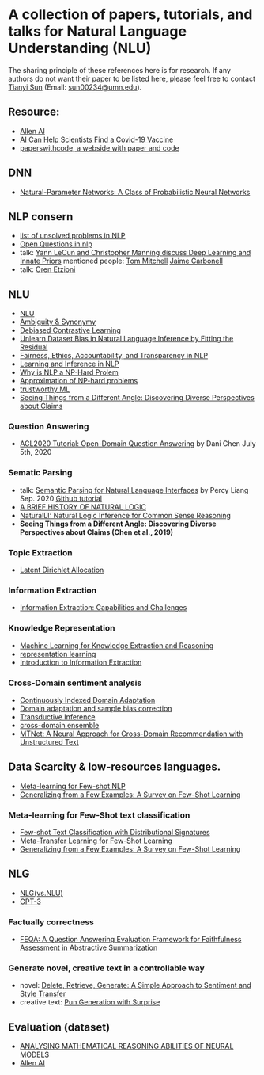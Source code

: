 # A collection of papers, tutorials, and talks for Natural Language Understanding (NLU) 

The sharing principle of these references here is for research. If any authors do not want their paper to be listed here, please feel free to contact [Tianyi Sun](https://tianyisun00234.github.io/) (Email: sun00234@umn.edu).



## Resource:
* [Allen AI](https://guide.allennlp.org/)
* [AI Can Help Scientists Find a Covid-19 Vaccine](https://www.wired.com/story/opinion-ai-can-help-find-scientists-find-a-covid-19-vaccine/)
* [paperswithcode, a webside with paper and code](https://paperswithcode.com/task/commonsense-rl)

## DNN
* [Natural-Parameter Networks: A Class of Probabilistic Neural Networks](http://wanghao.in/paper/NIPS16_NPN.pdf)

## NLP consern 
* [list of unsolved problems in NLP](https://en.wikipedia.org/wiki/List_of_unsolved_problems_in_computer_science#Natural_language_processing_algorithms)
* [Open Questions in nlp](https://ruder.io/4-biggest-open-problems-in-nlp/)
* talk: [Yann LeCun and Christopher Manning discuss Deep Learning and Innate Priors](https://www.youtube.com/watch?v=fKk9KhGRBdI&feature=emb_logo) mentioned people: [Tom Mitchell](http://www.cs.cmu.edu/~tom/) [Jaime Carbonell](https://www.cs.cmu.edu/~jgc/)
* talk: [Oren Etzioni](https://allenai.org/team/orene)

## NLU
* [NLU](https://en.wikipedia.org/wiki/Natural-language_understanding)
* [Ambiguity & Synonymy](https://medium.com/sciforce/biggest-open-problems-in-natural-language-processing-7eb101ccfc9)
* [Debiased Contrastive Learning](https://arxiv.org/pdf/2007.00224.pdf)
* [Unlearn Dataset Bias in Natural Language Inference by Fitting the Residual](https://arxiv.org/abs/1908.10763)
* [Fairness, Ethics, Accountability, and Transparency in NLP](http://web.cs.ucla.edu/~kwchang/publications_area/#FEAT)
* [Learning and Inference in NLP](http://web.cs.ucla.edu/~kwchang/publications_area/#ml4nlp)
* [Why is NLP a NP-Hard Prolem](https://www.ijrter.com/papers/volume-4/issue-2/why-is-nlp-an-np-hard-problem-a-short-explanation.pdf)
* [Approximation of NP-hard problems](https://www.cs.princeton.edu/~arora/publist.html#Course%20Notes%20etc.)
* [trustworthy ML](http://cseweb.ucsd.edu/~kamalika/#papers)
* [Seeing Things from a Different Angle: Discovering Diverse Perspectives about Claims](https://www.cis.upenn.edu/~ccb/publications/discovering-diverse-perspectives.pdf)

### Question Answering  
* [ACL2020 Tutorial: Open-Domain Question Answering](https://github.com/danqi/acl2020-openqa-tutorial) by Dani Chen July 5th, 2020

### Sematic Parsing 
* talk: [Semantic Parsing for Natural Language Interfaces](https://hai.stanford.edu/events/hai-weekly-seminar-percy-liang) by Percy Liang Sep. 2020 [Github tutorial](https://github.com/percyliang/sempre) 
* [A BRIEF HISTORY OF NATURAL LOGIC](https://projects.illc.uva.nl/lgc/translation/papers/Kolkata.pdf)
* [NaturalLI: Natural Logic Inference for Common Sense Reasoning](https://www.cs.utah.edu/nlp/slides/Mattia-NLogic-slides2019.pdf)
* **Seeing Things from a Different Angle: Discovering Diverse Perspectives about Claims (Chen et al., 2019)**

### Topic Extraction
* [Latent Dirichlet Allocation](https://www.jmlr.org/papers/volume3/blei03a/blei03a.pdf)

### Information Extraction 
* [Information Extraction: Capabilities and Challenges](https://cs.nyu.edu/grishman/tarragona.pdf)

### Knowledge Representation 
* [Machine Learning for Knowledge Extraction and Reasoning](http://ink-ron.usc.edu/xiangren/ml4know19spring/) 
* [representation learning](https://shanzhenren.github.io/csci-699-replnlp-2019fall/index.html)
* [Introduction to Information Extraction](http://ink-ron.usc.edu/xiangren/ie18fall/)
 
### Cross-Domain sentiment analysis 
* [Continuously Indexed Domain Adaptation](https://github.com/hehaodele/CIDA#continuously-indexed-domain-adaptation-cida)
* [Domain adaptation and sample bias correction](https://cs.nyu.edu/~mohri/domain.html)
* [Transductive Inference](https://cs.nyu.edu/~mohri/transduction.html)
* [cross-domain ensemble](https://www.researchgate.net/publication/330030207_A_General_Cross-Domain_Recommendation_Framework_via_Bayesian_Neural_Network)
* [MTNet: A Neural Approach for Cross-Domain Recommendation with Unstructured Text](https://www.kdd.org/kdd2018/files/deep-learning-day/DLDay18_paper_5.pdf)

## Data Scarcity & low-resources languages. 
* [Meta-learning for Few-shot NLP](https://arxiv.org/abs/2007.09604)
* [Generalizing from a Few Examples: A Survey on Few-Shot Learning](https://arxiv.org/pdf/1904.05046.pdf)

### Meta-learning for Few-Shot text classification
* [Few-shot Text Classification with Distributional Signatures](https://arxiv.org/abs/1908.06039)
* [Meta-Transfer Learning for Few-Shot Learning](https://openaccess.thecvf.com/content_CVPR_2019/papers/Sun_Meta-Transfer_Learning_for_Few-Shot_Learning_CVPR_2019_paper.pdf)
* [Generalizing from a Few Examples: A Survey on Few-Shot Learning](https://arxiv.org/pdf/1904.05046.pdf)

## NLG 
* [NLG(vs.NLU)](https://en.wikipedia.org/wiki/Natural-language_generation)
* [GPT-3](https://hai.stanford.edu/blog/gpt-3-intelligent-directors-conversation-oren-etzioni)
### Factually correctness
* [FEQA: A Question Answering Evaluation Framework for Faithfulness Assessment in Abstractive Summarization](https://arxiv.org/abs/2005.03754)
### Generate novel, creative text in a controllable way 
* novel: [Delete, Retrieve, Generate: A Simple Approach to Sentiment and Style Transfer](https://arxiv.org/abs/1804.06437)
* creative text: [Pun Generation with Surprise](https://arxiv.org/abs/1904.06828)

## Evaluation (dataset)
* [ANALYSING MATHEMATICAL REASONING ABILITIES OF NEURAL MODELS](https://arxiv.org/pdf/1904.01557v1.pdf)
* [Allen AI](https://allenai.org/data?tag=AllenNLP)
